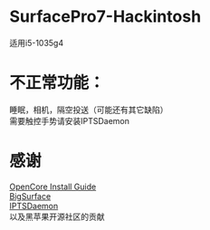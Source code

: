 # SurfacePro7-Hackintosh
适用i5-1035g4  
#  不正常功能：  
睡眠，相机，隔空投送（可能还有其它缺陷）  
需要触控手势请安装IPTSDaemon  
# 感谢  
[OpenCore Install Guide](https://dortania.github.io/OpenCore-Install-Guide/)  
[BigSurface](https://github.com/Xiashangning/BigSurface)  
[IPTSDaemon](https://github.com/Xiashangning/IPTSDaemon)  
以及黑苹果开源社区的贡献

